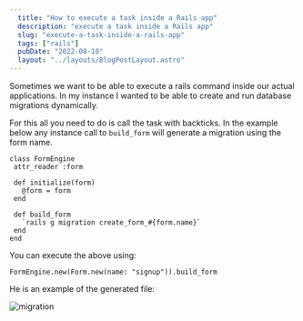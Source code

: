 ```yaml
---
  title: "How to execute a task inside a Rails app"
  description: "execute a task inside a Rails app"
  slug: "execute-a-task-inside-a-rails-app"
  tags: ["rails"]
  pubDate: "2022-08-10"
  layout: "../layouts/BlogPostLayout.astro"
---
```


Sometimes we want to be able to execute a rails command inside our actual applications. In my instance I wanted to be able to create and run database migrations dynamically. 

For this all you need to do is call the task with backticks. In the example below any instance call to `build_form` will generate a migration using the form name.
```
class FormEngine
 attr_reader :form
 
 def initialize(form)
   @form = form
 end
 
 def build_form
   `rails g migration create_form_#{form.name}`
 end
end
```

You can execute the above using: 
```
FormEngine.new(Form.new(name: "signup")).build_form
```

He is an example of the generated file:

<image src="/images/migration-ss.png" alt="migration" />
